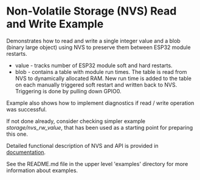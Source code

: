 # Non-Volatile Storage (NVS) Read and Write Example

Demonstrates how to read and write a single integer value and a blob (binary large object) using NVS to preserve them between ESP32 module restarts.

  * value - tracks number of ESP32 module soft and hard restarts.
  * blob - contains a table with module run times. The table is read from NVS to dynamically allocated RAM. New run time is added to the table on each manually triggered soft restart and written back to NVS. Triggering is done by pulling down GPIO0.

Example also shows how to implement diagnostics if read / write operation was successful. 

If not done already, consider checking simpler example *storage/nvs_rw_value*, that has been used as a starting point for preparing this one. 

Detailed functional description of NVS and API is provided in [documentation](https://esp-idf.readthedocs.io/en/latest/api-reference/storage/nvs_flash.html).

See the README.md file in the upper level 'examples' directory for more information about examples.
